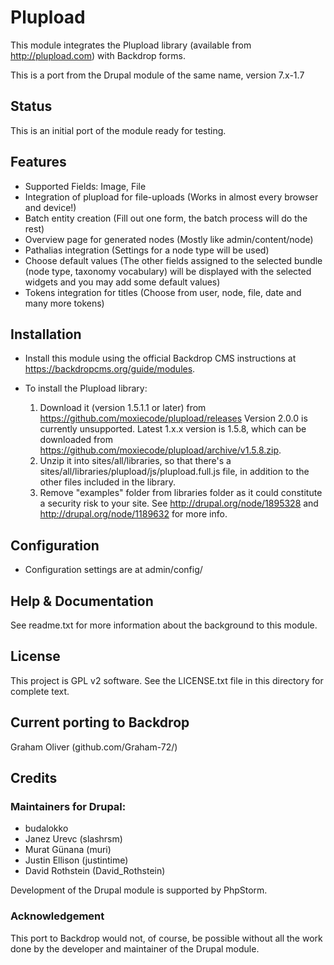 #  Plupload

This module integrates the Plupload library (available from http://plupload.com)
with Backdrop forms.

This is a port from the Drupal module of the same name, version 7.x-1.7

## Status

This is an initial port of the module ready for testing.

## Features

  - Supported Fields: Image, File
  - Integration of plupload for file-uploads
      (Works in almost every browser and device!)
  - Batch entity creation (Fill out one form, the batch process will do the rest)
  - Overview page for generated nodes (Mostly like admin/content/node)
  - Pathalias integration (Settings for a node type will be used)
  - Choose default values (The other fields assigned to the selected bundle
       (node type, taxonomy vocabulary) will be displayed with the selected widgets
        and you may add some default values)
  - Tokens integration for titles (Choose from user, node, file, date and
    many more tokens)


## Installation

- Install this module using the official Backdrop CMS instructions at
  https://backdropcms.org/guide/modules.

- To install the Plupload library:

  1. Download it (version 1.5.1.1 or later) from
     https://github.com/moxiecode/plupload/releases Version 2.0.0
     is currently unsupported. Latest 1.x.x version is 1.5.8, which can be
     downloaded from https://github.com/moxiecode/plupload/archive/v1.5.8.zip.
  2. Unzip it into sites/all/libraries, so that there's a
     sites/all/libraries/plupload/js/plupload.full.js file, in addition to the
     other files included in the library.
  3. Remove "examples" folder from libraries folder as it could constitute a
     security risk to your site. See http://drupal.org/node/1895328 and
     http://drupal.org/node/1189632 for more info.
  
  
## Configuration

- Configuration settings are at admin/config/





## Help & Documentation

See readme.txt for more information about the background to
this module.


## License

This project is GPL v2 software. See the LICENSE.txt file in this
directory for complete text.
    
        
## Current porting to Backdrop

Graham Oliver (github.com/Graham-72/)

## Credits

### Maintainers for Drupal:

- budalokko
- Janez Urevc (slashrsm)
- Murat Günana (muri)
- Justin Ellison (justintime)
- David Rothstein (David_Rothstein)

Development of the Drupal module is supported by PhpStorm.


### Acknowledgement

This port to Backdrop would not, of course, be possible without all
the work done by the developer and maintainer of the Drupal module.
